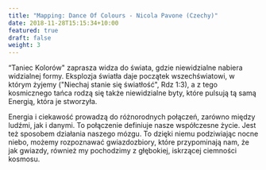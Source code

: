 ```yaml
---
title: "Mapping: Dance Of Colours - Nicola Pavone (Czechy)"
date: 2018-11-28T15:15:34+10:00
featured: true
draft: false
weight: 3
---
```

“Taniec Kolorów" zaprasza widza do świata, gdzie niewidzialne nabiera widzialnej formy. Eksplozja światła daje początek wszechświatowi, w którym żyjemy ("Niechaj stanie się światłość", Rdz 1:3), a z tego kosmicznego tańca rodzą się także niewidzialne byty, które pulsują tą samą Energią, która je stworzyła. 

Energia i ciekawość prowadzą do różnorodnych połączeń, zarówno między ludźmi, jak i danymi. To połączenie definiuje nasze współczesne życie. Jest też sposobem działania naszego mózgu. To dzięki niemu podziwiając nocne niebo, możemy rozpoznawać gwiazdozbiory, które przypominają nam, że jak gwiazdy, również my pochodzimy z głębokiej, iskrzącej ciemności kosmosu.